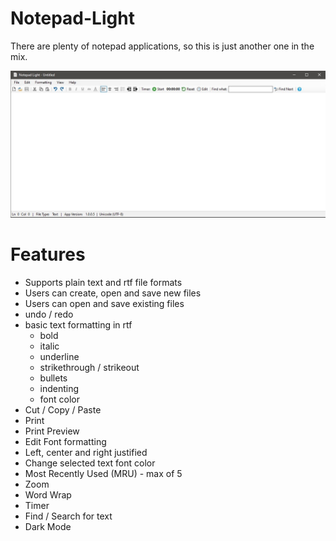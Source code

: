 # Notepad-Light

There are plenty of notepad applications, so this is just another one in the mix.

![image](https://github.com/desjarlais/desjarlais.github.io/blob/master/img/notepadlightscreenshot.jpg)

# Features

* Supports plain text and rtf file formats
* Users can create, open and save new files
* Users can open and save existing files
* undo / redo 
* basic text formatting in rtf 
  * bold
  * italic
  * underline
  * strikethrough / strikeout
  * bullets
  * indenting
  * font color
* Cut / Copy / Paste 
* Print
* Print Preview
* Edit Font formatting
* Left, center and right justified
* Change selected text font color
* Most Recently Used (MRU) - max of 5
* Zoom
* Word Wrap
* Timer
* Find / Search for text
* Dark Mode
